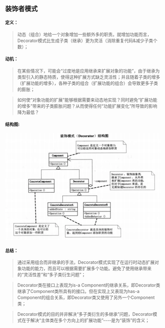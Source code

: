 ## 装饰者模式
#### 定义：
> 动态（组合）地给一个对象增加一些额外多的职责。就增加功能而言，Decorator模式比生成子类（继承）更为灵活（消除重复代码&减少子类个数）；

#### 动机：
> 在某些情况下，可能会“过度地是应用继承来扩展对象的功能”，由于继承为类型引入的静态特质，使得这种扩展方式缺乏灵活性；并且随着子类的增多（扩展功能的增多），各种子类的组合（扩展功能的组合）会导致更多子类的膨胀；

> 如何使“对象功能的扩展”能够根据需要来动态地实现？同时避免“扩展功能的增多”带来的子类膨胀问题？从而使得任何“功能扩展变化”所导致的影响降为最低？

#### 结构图:

![](https://github.com/chjXu/DesignPattern/blob/main/figures/decorator.png)

#### 总结：
> 通过采用组合而非继承的手法，Decorator模式实现了在运行时动态扩展对象功能的能力，而且可以根据需要扩展多个功能。避免了使用继承带来的“灵活性差”和“多子类衍生问题”；

> Decorator类在接口上表现为is-a Component的继承关系，即Decorator类继承了Component类所具有的接口。但在实现上又表现为has-a Component的组合关系，即Decorator类又使用了另外一个Component类；

> Decorator模式的目的并非解决“多子类衍生的多继承”问题，Decorator模式在于解决“主体类在多个方向上的扩展功能”----是为“装饰”的含义；